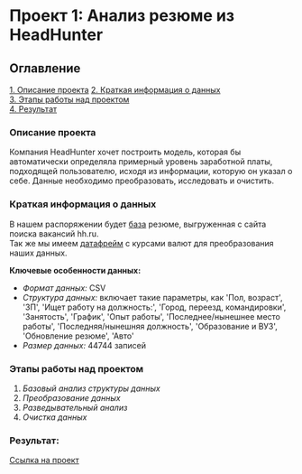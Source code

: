 # Проект 1: Анализ резюме из HeadHunter

## Оглавление  
[1. Описание проекта](#описание-проекта)
[2. Краткая информация о данных](#краткая-информация-о-данных)  
[3. Этапы работы над проектом](#этапы-работы-над-проектом)  
[4. Результат](#результат)

### Описание проекта    
Компания HeadHunter хочет построить модель, которая бы автоматически определяла примерный уровень заработной платы, подходящей пользователю, исходя из информации, которую он указал о себе. Данные необходимо преобразовать, исследовать и очистить.

### Краткая информация о данных
В нашем распоряжении будет [база](https://drive.google.com/file/d/1qADClpYKQpwueIzTmVQW9VgEVVKYTNui/view?usp=share_link) резюме, выгруженная с сайта поиска вакансий hh.ru. \
Так же мы имеем [датафрейм](https://drive.google.com/file/d/12IXq23r798BN-A1EdFEqsCv2dGaQZ5YB/view?usp=share_link) с курсами валют для преобразования наших данных.

**Ключевые особенности данных:**

* *Формат данных:* CSV
* *Структура данных:* включает такие параметры, как 'Пол, возраст', 'ЗП', 'Ищет работу на должность:',
       'Город, переезд, командировки', 'Занятость', 'График', 'Опыт работы',
       'Последнее/нынешнее место работы', 'Последняя/нынешняя должность',
       'Образование и ВУЗ', 'Обновление резюме', 'Авто'
* *Размер данных:* 44744 записей

### Этапы работы над проектом
 1. *Базовый анализ структуры данных*
 2. *Преобразование данных*
 3. *Разведывательный анализ*
 4. *Очистка данных*

### Результат:
[Ссылка на проект](https://github.com/postvlone/hh_project/blob/main/project1/hhru_project.ipynb)